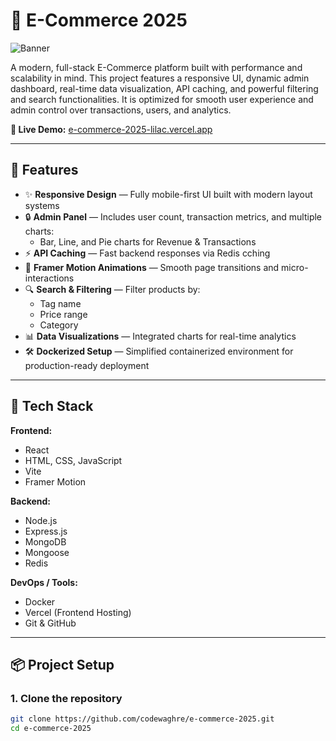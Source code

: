 # 🛒 E-Commerce 2025

![Banner](https://via.placeholder.com/1200x400.png?text=E-Commerce+2025+Banner)

A modern, full-stack E-Commerce platform built with performance and scalability in mind. This project features a responsive UI, dynamic admin dashboard, real-time data visualization, API caching, and powerful filtering and search functionalities. It is optimized for smooth user experience and admin control over transactions, users, and analytics.

**🔗 Live Demo:** [e-commerce-2025-lilac.vercel.app](https://e-commerce-2025-lilac.vercel.app/)

---

## 🚀 Features

- ✨ **Responsive Design** — Fully mobile-first UI built with modern layout systems
- 🔒 **Admin Panel** — Includes user count, transaction metrics, and multiple charts:
  - Bar, Line, and Pie charts for Revenue & Transactions
- ⚡ **API Caching** — Fast backend responses via Redis cching
- 🧩 **Framer Motion Animations** — Smooth page transitions and micro-interactions
- 🔍 **Search & Filtering** — Filter products by:
  - Tag name
  - Price range
  - Category
- 📊 **Data Visualizations** — Integrated charts for real-time analytics
- 🛠️ **Dockerized Setup** — Simplified containerized environment for production-ready deployment



---

## 🧰 Tech Stack

**Frontend:**
- React
- HTML, CSS, JavaScript
- Vite
- Framer Motion

**Backend:**
- Node.js
- Express.js
- MongoDB
- Mongoose
- Redis

**DevOps / Tools:**
- Docker
- Vercel (Frontend Hosting)
- Git & GitHub

---

## 📦 Project Setup

### 1. Clone the repository

```bash
git clone https://github.com/codewaghre/e-commerce-2025.git
cd e-commerce-2025
